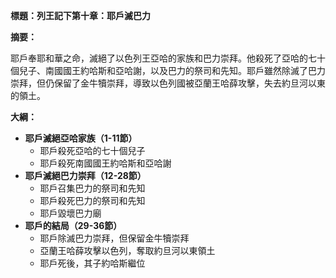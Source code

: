**標題：列王記下第十章：耶戶滅巴力**

**摘要：**

耶戶奉耶和華之命，滅絕了以色列王亞哈的家族和巴力崇拜。他殺死了亞哈的七十個兒子、南國國王約哈斯和亞哈謝，以及巴力的祭司和先知。耶戶雖然除滅了巴力崇拜，但仍保留了金牛犢崇拜，導致以色列國被亞蘭王哈薛攻擊，失去約旦河以東的領土。

**大綱：**

* **耶戶滅絕亞哈家族（1-11節）**
    * 耶戶殺死亞哈的七十個兒子
    * 耶戶殺死南國國王約哈斯和亞哈謝
* **耶戶滅絕巴力崇拜（12-28節）**
    * 耶戶召集巴力的祭司和先知
    * 耶戶殺死巴力的祭司和先知
    * 耶戶毀壞巴力廟
* **耶戶的結局（29-36節）**
    * 耶戶除滅巴力崇拜，但保留金牛犢崇拜
    * 亞蘭王哈薛攻擊以色列，奪取約旦河以東領土
    * 耶戶死後，其子約哈斯繼位